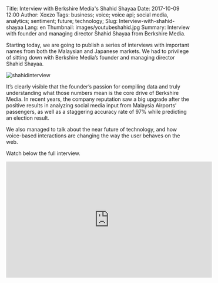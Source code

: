 Title: Interview with Berkshire Media's Shahid Shayaa
Date: 2017-10-09 12:00
Author: Xoxzo
Tags: business; voice; voice api; social media, analytics; sentiment; future; technology; 
Slug: Interview-with-shahid-shayaa
Lang: en
Thumbnail: images/youtubeshahid.jpg
Summary: Interview with founder and managing director Shahid Shayaa from Berkshire Media. 

Starting today, we are going to publish a series of interviews with important names from both the Malaysian and Japanese markets.
We had to privilege of sitting down with Berkshire Media’s founder and managing director Shahid Shayaa.

![shahidinterview](/images/youtubeshahid.jpg)

It’s clearly visible that the founder’s passion for compiling data and truly understanding what those numbers mean is the core drive of Berkshire Media. In recent years, the company reputation saw a big upgrade after the positive results in analyzing social media input from Malaysia Airports’ passengers, as well as a staggering accuracy rate of 97% while predicting an election result.

We also managed to talk about the near future of technology, and how voice-based interactions are changing the way the user behaves on the 
web.

Watch below the full interview.

<iframe width="560" height="315" src="https://www.youtube.com/embed/PilzBg1r0OE" frameborder="0" allowfullscreen></iframe>
